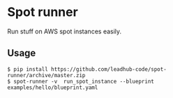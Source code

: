 Spot runner
===========

Run stuff on AWS spot instances easily.


Usage
-----

```shell
$ pip install https://github.com/leadhub-code/spot-runner/archive/master.zip
$ spot-runner -v  run_spot_instance --blueprint examples/hello/blueprint.yaml
```
